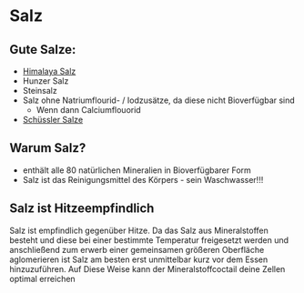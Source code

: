 # Salz
## Gute Salze:
- [Himalaya Salz](Himalaya%20Salz.md)
- Hunzer Salz
- Steinsalz
- Salz ohne Natriumflourid- / Iodzusätze, da diese nicht Bioverfügbar sind
	- Wenn dann Calciumflouorid
- [Schüssler Salze](Schüssler%20Salze.md)



## Warum Salz?
- enthält alle 80 natürlichen Mineralien in Bioverfügbarer Form
- Salz ist das Reinigungsmittel des Körpers - sein Waschwasser!!!

## Salz ist Hitzeempfindlich
Salz ist empfindlich gegenüber Hitze. Da das Salz aus Mineralstoffen besteht und diese bei einer bestimmte Temperatur freigesetzt werden und anschließend zum erwerb einer gemeinsamen größeren Oberfläche aglomerieren ist Salz am besten erst unmittelbar kurz vor dem Essen hinzuzuführen. Auf Diese Weise kann der Mineralstoffcoctail deine Zellen optimal erreichen